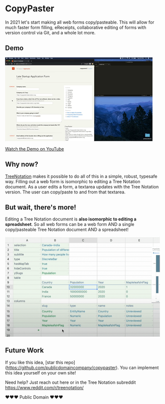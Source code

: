 # CopyPaster

In 2021 let's start making all web forms copy/pasteable.
This will allow for much faster form filling, eReceipts,
collaborative editing of forms with version control via Git,
and a whole lot more.

## Demo

![Demo](demo.gif)

[Watch the Demo on YouTube](https://www.youtube.com/watch?v=rDJmzaSTe_c)

## Why now?

[TreeNotation](https://treenotation.org/) makes it possible
to do all of this in a simple, robust, typesafe way. Filling
out a web form is isomorphic to editing a Tree Notation
document. As a user edits a form, a textarea updates with
the Tree Notation version. The user can copy/paste to and
from that textarea.

## But wait, there's more!

Editing a Tree Notation document is **also isomorphic to
editing a spreadsheet**. So all web forms can be a web
form AND a single copy/pasteable Tree Notation document AND
a spreadsheet!

![Demo](formsAreNowSpreadsheets.gif)


## Future Work

If you like this idea, [star this repo]
(https://github.com/publicdomaincompany/copypaster). You can
implement this idea yourself on your own site!

Need help? Just reach out here or in the Tree Notation
subreddit https://www.reddit.com/r/treenotation/

❤️❤️❤️ Public Domain ❤️❤️❤️
